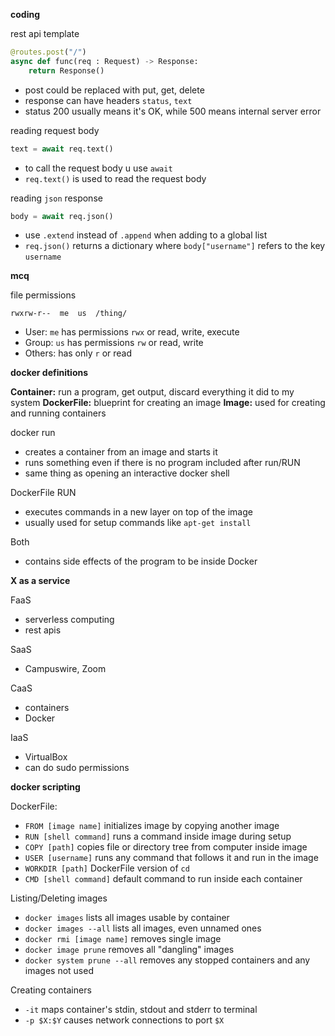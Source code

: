 
**coding**

rest api template
```Python
@routes.post("/") 
async def func(req : Request) -> Response:
	return Response()
```
- post could be replaced with put, get, delete
- response can have headers `status`, `text`
- status 200 usually means it's OK, while 500 means internal server error

reading request body
```Python
text = await req.text()
```
- to call the request body u use `await`
- `req.text()` is used to read the request body

reading `json` response
```Python
body = await req.json()
```
- use `.extend` instead of `.append` when adding to a global list
- `req.json()` returns a dictionary where `body["username"]` refers to the key `username`


**mcq**

file permissions
```
rwxrw-r--  me  us  /thing/
```
- User: `me` has permissions `rwx` or read, write, execute
- Group: `us` has permissions `rw` or read, write
- Others: has only `r` or read

**docker definitions**

**Container:** run a program, get output, discard everything it did to my system
**DockerFile:** blueprint for creating an image
**Image:** used for creating and running containers 

docker run
- creates a container from an image and starts it
- runs something even if there is no program included after run/RUN
- same thing as opening an interactive docker shell

DockerFile RUN
- executes commands in a new layer on top of the image
- usually used for setup commands like `apt-get install`

Both
- contains side effects of the program to be inside Docker

**X as a service**

FaaS
- serverless computing
- rest apis

SaaS
- Campuswire, Zoom

CaaS
- containers
- Docker

IaaS
- VirtualBox
- can do sudo permissions


**docker scripting**

DockerFile:
- `FROM [image name]` initializes image by copying another image
- `RUN [shell command]` runs a command inside image during setup
- `COPY [path]` copies file or directory tree from computer inside image
- `USER [username]` runs any command that follows it and run in the image
- `WORKDIR [path]` DockerFile version of `cd`
- `CMD [shell command]` default command to run inside each container

Listing/Deleting images
- `docker images` lists all images usable by container
- `docker images --all` lists all images, even unnamed ones
- `docker rmi [image name]` removes single image
- `docker image prune` removes all "dangling" images
- `docker system prune --all`  removes any stopped containers and any images not used

Creating containers
- `-it` maps container's stdin, stdout and stderr to terminal
- `-p $X:$Y` causes network connections to port `$X` 